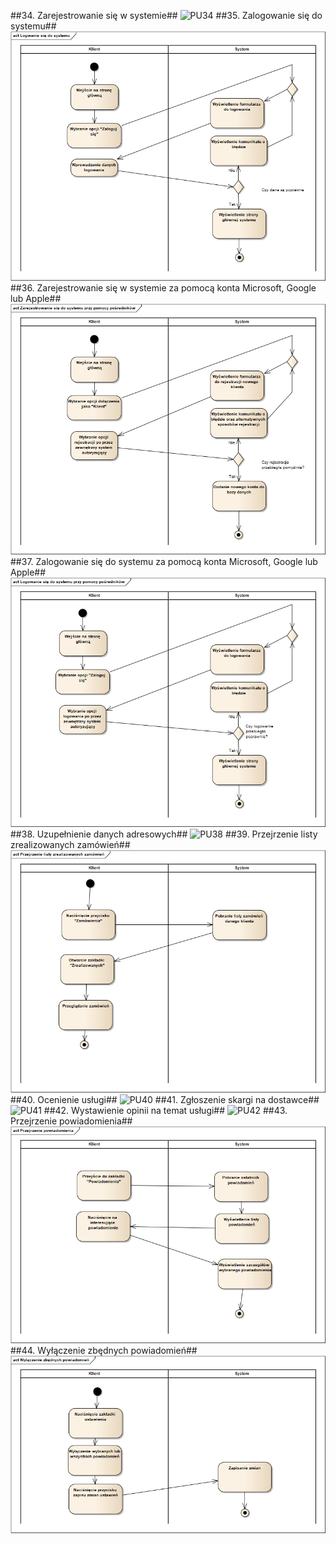##34. Zarejestrowanie się w systemie##
![PU34](./PU/34_Zarejestrowanie_się_klienta_w_systemie.png)
##35. Zalogowanie się do systemu##
![PU35](./PU/35_Logwanie_się_do_systemu.png)
##36. Zarejestrowanie się w systemie za pomocą konta Microsoft, Google lub Apple##
![PU36](./PU/36_Zarejestrowanie_się_do_systemu_przy_pomocy_pośredników.png)
##37. Zalogowanie się do systemu za pomocą konta Microsoft, Google lub Apple##
![PU37](./PU/37_Logowanie_się_do_systemu_przy_pomocy_pośredników.png)
##38. Uzupełnienie danych adresowych##
![PU38](./PU/38_Uzupełnienie_danych_adresowych.png)
##39. Przejrzenie listy zrealizowanych zamówień##
![PU39](./PU/39_Przejrzenie_listy_zrealizowanych_zamówień.png)
##40. Ocenienie usługi##
![PU40](./PU/40_Ocenianie_usługi.png)
##41. Zgłoszenie skargi na dostawce##
![PU41](./PU/41_Zgłoszenie_skargi_na_dostawce.png)
##42. Wystawienie opinii na temat usługi##
![PU42](./PU/40_Ocenianie_usługi.png)
##43. Przejrzenie powiadomienia##
![PU43](./PU/43_Przejrzenie_powiadomienia.png)
##44. Wyłączenie zbędnych powiadomień##
![PU44](./PU/44_Wyłączenie_zbędnych_powiadomień.png)